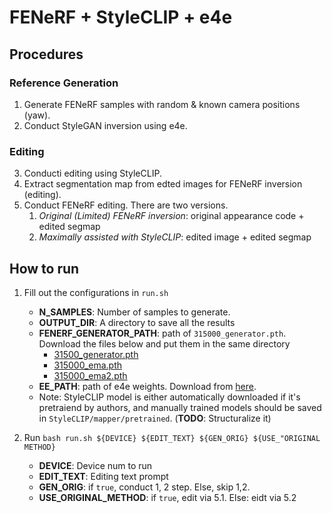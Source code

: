 # FENeRF + StyleCLIP + e4e
## Procedures
### Reference Generation
1. Generate FENeRF samples with random & known camera positions (yaw).
2. Conduct StyleGAN inversion using e4e.

### Editing
3. Conducti editing using StyleCLIP.
4. Extract segmentation map from edted images for FENeRF inversion (editing).
5. Conduct FENeRF editing. There are two versions.
    1. *Original (Limited) FENeRF inversion*: original appearance code + edited segmap
    2. *Maximally assisted with StyleCLIP*: edited image + edited segmap

## How to run
1. Fill out the configurations in `run.sh`
    * **N_SAMPLES**: Number of samples to generate.
    * **OUTPUT_DIR**: A directory to save all the results
    * **FENERF_GENERATOR_PATH**: path of `315000_generator.pth`. Download the files below and put them in the same directory
        * [31500_generator.pth](https://drive.google.com/file/d/18LcYZivCQrrHnGDpu2RUyjUlPA4XFWzf/view?usp=sharing)
        * [315000_ema.pth](https://drive.google.com/file/d/1f605fMk1Wqj-Swq1NhiabiwkF98xDxEl/view?usp=sharing)
        * [315000_ema2.pth](https://drive.google.com/file/d/1bOBWr6ZIbPWJQ8doxF6F2wznGKlRFbDE/view?usp=sharing)
    * **EE_PATH**: path of e4e weights. Download from [here](https://drive.google.com/file/d/17aIovfai0O-Gi5Zt60Sn4mh23bzmNOvl/view?usp=sharing).
    * Note: StyleCLIP model is either automatically downloaded if it's pretraiend by authors, and manually trained models should be saved in `StyleCLIP/mapper/pretrained`. (**TODO**: Structuralize it)

2. Run `bash run.sh ${DEVICE} ${EDIT_TEXT} ${GEN_ORIG} ${USE_"ORIGINAL METHOD}`
    * **DEVICE**: Device num to run
    * **EDIT_TEXT**: Editing text prompt
    * **GEN_ORIG**: if `true`, conduct 1, 2 step. Else, skip 1,2.
    * **USE_ORIGINAL_METHOD**: if `true`, edit via 5.1. Else: eidt via 5.2